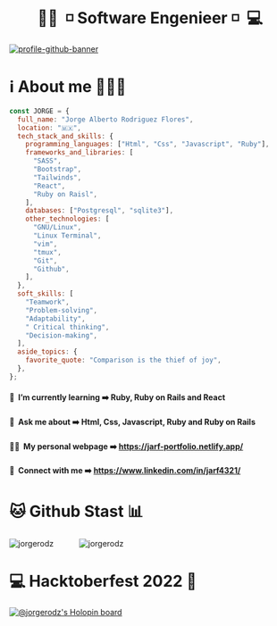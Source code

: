 <h1 align="center">👨‍💻&nbsp;&nbsp;◽&nbsp;Software Engenieer&nbsp;◽&nbsp;&nbsp;💻 </h1>

[![profile-github-banner](https://github.com/JorgeRodz/JorgeRodz/assets/13999498/dc6822d2-3f84-4685-b295-a0c185b91b48)](https://jarf-portfolio.netlify.app/)

# ℹ️ About me 👨🏻‍🦱

```javascript
const JORGE = {
  full_name: "Jorge Alberto Rodriguez Flores",
  location: "🇲🇽",
  tech_stack_and_skills: {
    programming_languages: ["Html", "Css", "Javascript", "Ruby"],
    frameworks_and_libraries: [
      "SASS",
      "Bootstrap",
      "Tailwinds",
      "React",
      "Ruby on Raisl",
    ],
    databases: ["Postgresql", "sqlite3"],
    other_technologies: [
      "GNU/Linux",
      "Linux Terminal",
      "vim",
      "tmux",
      "Git",
      "Github",
    ],
  },
  soft_skills: [
    "Teamwork",
    "Problem-solving",
    "Adaptability",
    " Critical thinking",
    "Decision-making",
  ],
  aside_topics: {
    favorite_quote: "Comparison is the thief of joy",
  },
};
```

#### 🧠 &nbsp;I’m currently learning ➡️ **Ruby, Ruby on Rails and React**

#### 💬 &nbsp;Ask me about ➡️ **Html, Css, Javascript, Ruby and Ruby on Rails**

#### 👨‍💻 &nbsp;My personal webpage ➡️ **<a href="https://jarf-portfolio.netlify.app/" target="blank" rel="noopener noreferrer">https://jarf-portfolio.netlify.app/</a>**

#### 🤝 &nbsp;Connect with me ➡️ **<a href="https://www.linkedin.com/in/jarf4321/" target="blank" rel="noopener noreferrer">https://www.linkedin.com/in/jarf4321/</a>**

# 🐱 Github Stast 📊

<p>
  <img align="center" src="https://github-readme-stats.vercel.app/api?username=jorgerodz&show_icons=true&locale=en&theme=radical&custom_title=JorgeRodz's%20Stats&border_radius=10&hide_rank=true&border_color=f492ba" alt="jorgerodz" />&emsp;&emsp;&emsp;
  <img align="center" src="https://github-readme-stats.vercel.app/api/top-langs/?username=JorgeRodz&layout=compact" alt="jorgerodz" />
</p>


# 💻 Hacktoberfest 2022 🎃

[![@jorgerodz's Holopin board](https://holopin.me/jorgerodz)](https://holopin.io/@jorgerodz)
